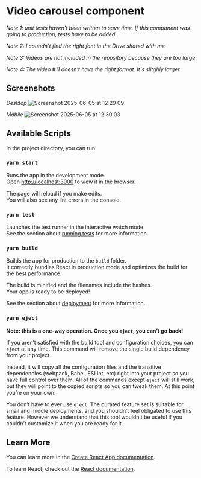 # Video carousel component

*Note 1: unit tests haven't been written to save time. If this component was going to production, tests have to be added.*

*Note 2: I coundn't find the right font in the Drive shared with me*

*Note 3: Videos are not included in the repository because they are too large*

*Note 4: The video #11 doesn't have the right format. It's slitghly larger*

## Screenshots

_Desktop_
![Screenshot 2025-06-05 at 12 29 09](https://github.com/user-attachments/assets/e63d0821-6996-41c9-9668-949c70b1c7a5)

_Mobile_
![Screenshot 2025-06-05 at 12 30 03](https://github.com/user-attachments/assets/5411519f-75ba-4484-a711-4153d61addec)


## Available Scripts

In the project directory, you can run:

### `yarn start`

Runs the app in the development mode.\
Open [http://localhost:3000](http://localhost:3000) to view it in the browser.

The page will reload if you make edits.\
You will also see any lint errors in the console.

### `yarn test`

Launches the test runner in the interactive watch mode.\
See the section about [running tests](https://facebook.github.io/create-react-app/docs/running-tests) for more information.

### `yarn build`

Builds the app for production to the `build` folder.\
It correctly bundles React in production mode and optimizes the build for the best performance.

The build is minified and the filenames include the hashes.\
Your app is ready to be deployed!

See the section about [deployment](https://facebook.github.io/create-react-app/docs/deployment) for more information.

### `yarn eject`

**Note: this is a one-way operation. Once you `eject`, you can’t go back!**

If you aren’t satisfied with the build tool and configuration choices, you can `eject` at any time. This command will remove the single build dependency from your project.

Instead, it will copy all the configuration files and the transitive dependencies (webpack, Babel, ESLint, etc) right into your project so you have full control over them. All of the commands except `eject` will still work, but they will point to the copied scripts so you can tweak them. At this point you’re on your own.

You don’t have to ever use `eject`. The curated feature set is suitable for small and middle deployments, and you shouldn’t feel obligated to use this feature. However we understand that this tool wouldn’t be useful if you couldn’t customize it when you are ready for it.

## Learn More

You can learn more in the [Create React App documentation](https://facebook.github.io/create-react-app/docs/getting-started).

To learn React, check out the [React documentation](https://reactjs.org/).
